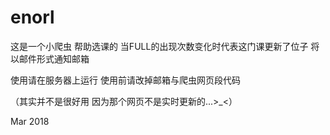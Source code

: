 # enorl
这是一个小爬虫 
帮助选课的
当FULL的出现次数变化时代表这门课更新了位子
将以邮件形式通知邮箱





使用请在服务器上运行
使用前请改掉邮箱与爬虫网页段代码

（其实并不是很好用 因为那个网页不是实时更新的...>_<）

Mar 2018